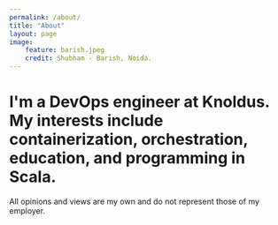 ```yaml
---
permalink: /about/
title: "About"
layout: page
image:
    feature: barish.jpeg
    credit: Shubham - Barish, Noida.
---
```

I'm a DevOps engineer at Knoldus. My interests include containerization, orchestration, education, and programming in Scala.  
=========  
All opinions and views are my own and do not represent those of my employer.  